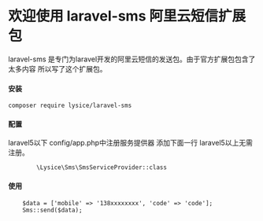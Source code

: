 # 欢迎使用 laravel-sms 阿里云短信扩展包

laravel-sms 是专门为laravel开发的阿里云短信的发送包。由于官方扩展包包含了太多内容 所以写了这个扩展包。


#### 安装

    composer require lysice/laravel-sms

#### 配置
laravel5以下
config/app.php中注册服务提供器 添加下面一行
laravel5以上无需注册。
```
        \Lysice\Sms\SmsServiceProvider::class
```
#### 使用
```
	$data = ['mobile' => '138xxxxxxxx', 'code' => 'code'];
	Sms::send($data);
```
